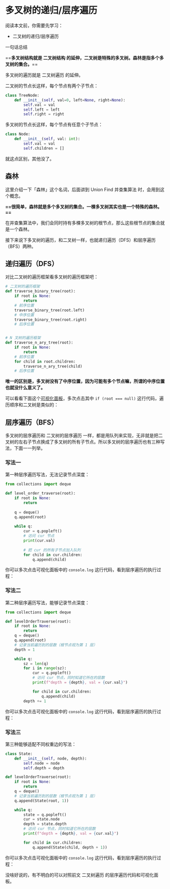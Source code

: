 # 多叉树的递归/层序遍历

阅读本文前，你需要先学习：

- 二叉树的递归/层序遍历

一句话总结

==**多叉树结构就是 二叉树结构 的延伸，二叉树是特殊的多叉树。森林是指多个多叉树的集合。**==

多叉树的遍历就是 二叉树遍历 的延伸。

二叉树的节点长这样，每个节点有两个子节点：

```python
class TreeNode:
    def __init__(self, val=0, left=None, right=None):
        self.val = val
        self.left = left
        self.right = right
```

多叉树的节点长这样，每个节点有任意个子节点：

```python
class Node:
    def __init__(self, val: int):
        self.val = val
        self.children = []
```

就这点区别，其他没了。

## 森林

这里介绍一下「森林」这个名词，后面讲到 Union Find 并查集算法 时，会用到这个概念。

**==很简单，森林就是多个多叉树的集合。一棵多叉树其实也是一个特殊的森林。==**

在并查集算法中，我们会同时持有多棵多叉树的根节点，那么这些根节点的集合就是一个森林。

接下来说下多叉树的遍历，和二叉树一样，也就递归遍历（DFS）和层序遍历（BFS）两种。

## 递归遍历（DFS）

对比二叉树的遍历框架看多叉树的遍历框架吧：

```python
# 二叉树的遍历框架
def traverse_binary_tree(root):
    if root is None:
        return
    # 前序位置
    traverse_binary_tree(root.left)
    # 中序位置
    traverse_binary_tree(root.right)
    # 后序位置


# N 叉树的遍历框架
def traverse_n_ary_tree(root):
    if root is None:
        return
    # 前序位置
    for child in root.children:
        traverse_n_ary_tree(child)
    # 后序位置
```

**唯一的区别是，多叉树没有了中序位置，因为可能有多个节点嘛，所谓的中序位置也就没什么意义了。**

可以看看下面这个[可视化面板](https://labuladong.online/algo/data-structure-basic/n-ary-tree-traverse-basic/#div_n-ary-tree-dfs-example)，多次点击其中 `if (root === null)` 这行代码，遍历顺序和二叉树是类似的：

## 层序遍历（BFS）

多叉树的层序遍历和 二叉树的层序遍历 一样，都是用队列来实现，无非就是把二叉树的左右子节点换成了多叉树的所有子节点。所以多叉树的层序遍历也有三种写法，下面一一列举。

### 写法一

第一种层序遍历写法，无法记录节点深度：

```python
from collections import deque

def level_order_traverse(root):
    if root is None:
        return
    
    q = deque()
    q.append(root)
    
    while q:
        cur = q.popleft()
        # 访问 cur 节点
        print(cur.val)
        
        # 把 cur 的所有子节点加入队列
        for child in cur.children:
            q.append(child)
```

你可以多次点击可视化面板中的 `console.log` 这行代码，看到层序遍历的执行过程：

### 写法二

第二种层序遍历写法，能够记录节点深度：

```python
from collections import deque

def levelOrderTraverse(root):
    if root is None:
        return
    q = deque()
    q.append(root)
    # 记录当前遍历到的层数（根节点视为第 1 层）
    depth = 1

    while q:
        sz = len(q)
        for i in range(sz):
            cur = q.popleft()
            # 访问 cur 节点，同时知道它所在的层数
            print(f"depth = {depth}, val = {cur.val}")

            for child in cur.children:
                q.append(child)
        depth += 1
```

你可以多次点击可视化面板中的 `console.log` 这行代码，看到层序遍历的执行过程：

### 写法三

第三种能够适配不同权重边的写法：

```python
class State:
    def __init__(self, node, depth):
        self.node = node
        self.depth = depth

def levelOrderTraverse(root):
    if root is None:
        return
    q = deque()
    # 记录当前遍历到的层数（根节点视为第 1 层）
    q.append(State(root, 1))

    while q:
        state = q.popleft()
        cur = state.node
        depth = state.depth
        # 访问 cur 节点，同时知道它所在的层数
        print(f"depth = {depth}, val = {cur.val}")

        for child in cur.children:
            q.append(State(child, depth + 1))
```

你可以多次点击可视化面板中的 `console.log` 这行代码，看到层序遍历的执行过程：

没啥好说的，有不明白的可以对照前文 二叉树遍历 的层序遍历代码和可视化面板。